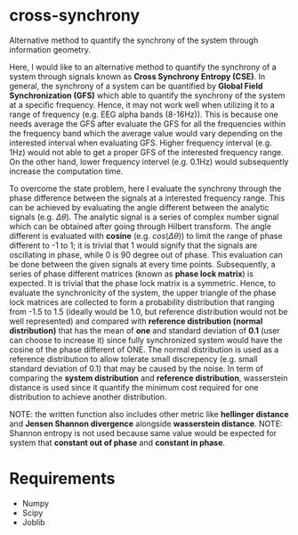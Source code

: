 # cross-synchrony
Alternative method to quantify the synchrony of the system through information geometry.

Here, I would like to an alternative method to quantify the synchrony of a system through signals known as **Cross Synchrony Entropy (CSE)**. In general, the synchrony of a system can be quantified by **Global Field Synchronization (GFS)** which able to quantify the synchrony of the system at a specific frequency. Hence, it may not work well when utilizing it to a range of frequency (e.g. EEG alpha bands (8-16Hz)). This is because one needs average the GFS after evaluate the GFS for all the frequencies within the frequency band which the average value would vary depending on the interested interval when evaluating GFS. Higher frequency interval (e.g. 1Hz) would not able to get a proper GFS of the interested frequency range. On the other hand, lower frequency intervel (e.g. 0.1Hz) would subsequently increase the computation time. 

To overcome the state problem, here I evaluate the synchrony through the phase difference between the signals at a interested frequency range. This can be achieved by evaluating the angle different between the analytic signals (e.g. $`\Delta \theta`$). The analytic signal is a series of complex number signal which can be obtained after going through Hilbert transform. The angle different is evaluated with **cosine** (e.g. $`cos(\Delta \theta)`$) to limit the range of phase different to -1 to 1; it is trivial that 1 would signify that the signals are oscillating in phase, while 0 is 90 degree out of phase. This evaluation can be done between the given signals at every time points. Subsequently, a series of phase different matrices (known as **phase lock matrix**) is expected. It is trivial that the phase lock matrix is a symmetric. Hence, to evaluate the synchronicity of the system, the upper triangle of the phase lock matrices are collected to form a probability distribution that ranging from -1.5 to 1.5 (ideally would be 1.0, but reference distribution would not be well represented) and compared with **reference distribution (normal distribution)** that has the mean of **one** and standard deviation of **0.1** (user can choose to increase it) since fully synchronized system would have the cosine of the phase different of ONE. The normal distribution is used as a reference distribution to allow tolerate small discrepency (e.g. small standard deviation of 0.1) that may be caused by the noise. In term of comparing the **system distribution** and **reference distribution**, wasserstein distance is used since it quantify the minimum cost required for one distribution to achieve another distribution. 

NOTE: the written function also includes other metric like **hellinger distance** and **Jensen Shannon divergence** alongside **wasserstein distance**. 
NOTE: Shannon entropy is not used because same value would be expected for system that **constant out of phase** and **constant in phase**. 

# Requirements
* Numpy
* Scipy
* Joblib
